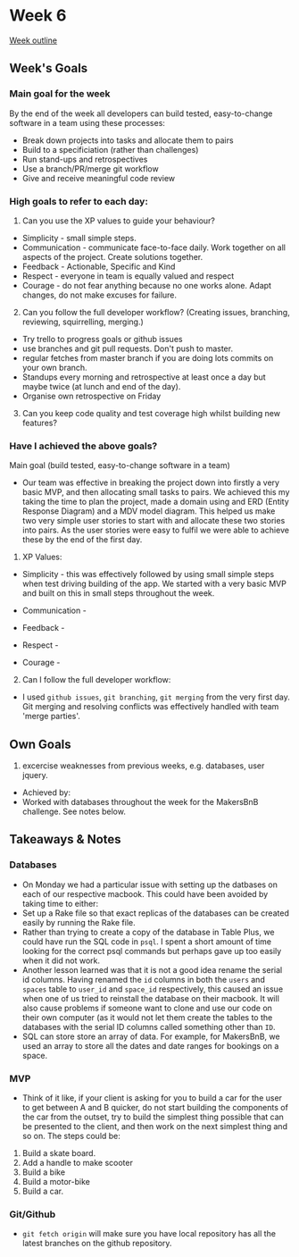 # Week 6
[Week outline](https://github.com/makersacademy/course/blob/master/week_outlines.md/#week-6)

## Week's Goals

### Main goal for the week
By the end of the week all developers can build tested, easy-to-change software in a team using these processes:

* Break down projects into tasks and allocate them to pairs
* Build to a specificiation (rather than challenges)
* Run stand-ups and retrospectives
* Use a branch/PR/merge git workflow
* Give and receive meaningful code review

### High goals to refer to each day:
1. Can you use the XP values to guide your behaviour?
* Simplicity - small simple steps. 
* Communication - communicate face-to-face daily. Work together on all aspects of the project. Create solutions together.
* Feedback - Actionable, Specific and Kind
* Respect - everyone in team is equally valued and respect
* Courage - do not fear anything because no one works alone. Adapt changes, do not make excuses for failure.

2. Can you follow the full developer workflow? (Creating issues, branching, reviewing, squirrelling, merging.)
  * Try trello to progress goals or github issues
  * use branches and git pull requests. Don't push to master.
  * regular fetches from master branch if you are doing lots commits on your own branch.
  * Standups every morning and retrospective at least once a day but maybe twice (at lunch and end of the day).
  * Organise own retrospective on Friday

3. Can you keep code quality and test coverage high whilst building new features?

### Have I achieved the above goals?

Main goal (build tested, easy-to-change software in a team)

* Our team was effective in breaking the project down into firstly a very basic MVP, and then allocating small tasks to pairs. We achieved this my taking the time to plan the project, made a domain using and ERD (Entity Response Diagram) and a MDV model diagram. This helped us make two very simple user stories to start with and allocate these two stories into pairs. As the user stories were easy to fulfil we were able to achieve these by the end of the first day.  

1. XP Values:

 * Simplicity - this was effectively followed by using small simple steps when test driving building of the app. We started with a very basic MVP and built on this in small steps throughout the week. 
 
 * Communication - 
 
 * Feedback -
 
 * Respect - 
 
 * Courage - 

2. Can I follow the full developer workflow:
* I used ```github issues```, ```git branching```, ```git merging``` from the very first day. Git merging and resolving conflicts was effectively handled with team 'merge parties'.  


## Own Goals
1. excercise weaknesses from previous weeks, e.g. databases, user jquery.
* Achieved by:
 * Worked with databases throughout the week for the MakersBnB challenge. See notes below.

## Takeaways & Notes

### Databases
* On Monday we had a particular issue with setting up the datbases on each of our respective macbook. This could have been avoided by taking time to either:
 * Set up a Rake file so that exact replicas of the databases can be created easily by running the Rake file. 
 * Rather than trying to create a copy of the database in Table Plus, we could have run the SQL code in ```psql```. I spent a short amount of time looking for the correct psql commands but perhaps gave up too easily when it did not work.
 * Another lesson learned was that it is not a good idea rename the serial id columns. Having renamed the ```id``` columns in both the ```users``` and ```spaces``` table to ```user_id``` and ```space_id``` respectively, this caused an issue when one of us tried to reinstall the database on their macbook. It will also cause problems if someone want to clone and use our code on their own computer (as it would not let them create the tables to the databases with the serial ID columns called something other than ```ID```.
 * SQL can store store an array of data. For example, for MakersBnB, we used an array to store all the dates and date ranges for bookings on a space. 
 
 ### MVP 
 * Think of it like, if your client is asking for you to build a car for the user to get between A and B quicker, do not start building the components of the car from the outset, try to build the simplest thing possible that can be presented to the client, and then work on the next simplest thing and so on. The steps could be:
 1. Build a skate board.
 2. Add a handle to make scooter
 3. Build a bike
 4. Build a motor-bike
 5. Build a car. 
 
 ### Git/Github
 * ```git fetch origin``` will make sure you have local repository has all the latest branches on the github repository. 
 
